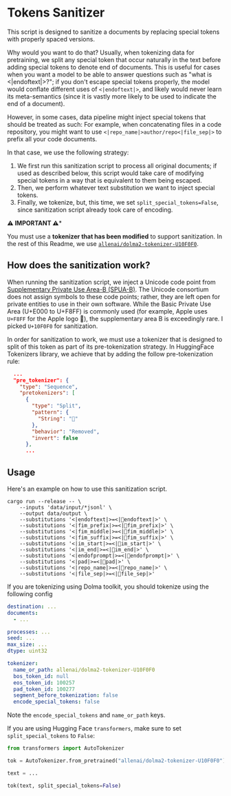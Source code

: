 # Tokens Sanitizer

This script is designed to sanitize a documents by replacing special tokens with properly spaced versions.

Why would you want to do that?
Usually, when tokenizing data for pretraining, we split any special token that occur naturally in the text before adding special tokens to denote end of documents.
This is useful for cases when you want a model to be able to answer questions such as "what is <|endoftext|>?";
if you don't escape special tokens properly, the model would conflate different uses of `<|endoftext|>`, and likely would never learn its meta-semantics (since it is vastly more likely to be used to indicate the end of a document).

However, in some cases, data pipeline might inject special tokens that should be treated as such:
For example, when concatenating files in a code repository, you might want to use `<|repo_name|>author/repo<|file_sep|>` to prefix all your code documents.

In that case, we use the following strategy:

1. We first run this sanitization script to process all original documents; if used as described below, this script would take care of modifying special tokens in a way that is equivalent to them being escaped.
2. Then, we perform whatever text substitution we want to inject special tokens.
3. Finally, we tokenize, but, this time, we set `split_special_tokens=False`, since sanitization script already took care of encoding.

**⚠️ IMPORTANT ⚠️***

You must use a **tokenizer that has been modified** to support sanitization. In the rest of this Readme, we use [`allenai/dolma2-tokenizer-U10F0F0`](https://huggingface.co/allenai/dolma2-tokenizer-U10F0F0).


## How does the sanitization work?

When running the sanitization script, we inject a Unicode code point from [Supplementary Private Use Area-B (SPUA-B)](https://en.wikipedia.org/wiki/Private_Use_Areas).
The Unicode consortium does not assign symbols to these code points; rather, they are left open for private entities to use in their own software.
While the Basic Private Use Area (U+E000 to U+F8FF) is commonly used (for example, Apple uses `U+F8FF` for the Apple logo ), the supplementary area B is exceedingly rare.
I picked `U+10F0F0` for sanitization.

In order for sanitization to work, we must use a tokenizer that is designed to split of this token as part of its pre-tokenization strategy.
In HuggingFace Tokenizers library, we achieve that by adding the follow pre-tokenization rule:

```json
  ...
  "pre_tokenizer": {
    "type": "Sequence",
    "pretokenizers": [
      {
        "type": "Split",
        "pattern": {
          "String": "􏃰"
        },
        "behavior": "Removed",
        "invert": false
      },
      ...
```

## Usage

Here's an example on how to use this sanitization script.

```shell
cargo run --release -- \
    --inputs 'data/input/*jsonl' \
    --output data/output \
    --substitutions '<|endoftext|>=<|􏃰endoftext|>' \
    --substitutions '<|fim_prefix|>=<|􏃰fim_prefix|>' \
    --substitutions '<|fim_middle|>=<|􏃰fim_middle|>' \
    --substitutions '<|fim_suffix|>=<|􏃰fim_suffix|>' \
    --substitutions '<|im_start|>=<|􏃰im_start|>' \
    --substitutions '<|im_end|>=<|􏃰im_end|>' \
    --substitutions '<|endofprompt|>=<|􏃰endofprompt|>' \
    --substitutions '<|pad|>=<|􏃰pad|>' \
    --substitutions '<|repo_name|>=<|􏃰repo_name|>' \
    --substitutions '<|file_sep|>=<|􏃰file_sep|>'
```

If you are tokenizing using Dolma toolkit, you should tokenize using the following config

```yaml
destination: ...
documents:
  - ...

processes: ...
seed: ...
max_size: ...
dtype: uint32

tokenizer:
  name_or_path: allenai/dolma2-tokenizer-U10F0F0
  bos_token_id: null
  eos_token_id: 100257
  pad_token_id: 100277
  segment_before_tokenization: false
  encode_special_tokens: false
```

Note the `encode_special_tokens` and `name_or_path` keys.

If you are using Hugging Face `transformers`, make sure to set `split_special_tokens` to `False`:

```python
from transformers import AutoTokenizer

tok = AutoTokenizer.from_pretrained("allenai/dolma2-tokenizer-U10F0F0")

text = ...

tok(text, split_special_tokens=False)
```
